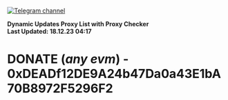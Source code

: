 [![Telegram channel](https://img.shields.io/endpoint?url=https://runkit.io/damiankrawczyk/telegram-badge/branches/master?url=https://t.me/n4z4v0d)](https://t.me/n4z4v0d) 

**Dynamic Updates Proxy List with Proxy Checker**  
**Last Updated: 18.12.23 04:17**

# DONATE (_any evm_) - 0xDEADf12DE9A24b47Da0a43E1bA70B8972F5296F2
